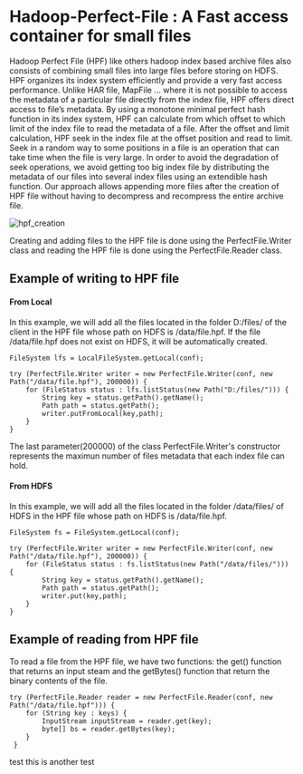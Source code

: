 # Hadoop-Perfect-File : A Fast access container for small files

Hadoop Perfect File (HPF) like others hadoop index based archive files also consists
of combining small files into large files before storing
on HDFS. HPF organizes its index system efficiently and
provide a very fast access performance. Unlike HAR file, MapFile ... 
where it is not possible to access the metadata
of a particular file directly from the index file, HPF
offers direct access to file’s metadata. By using a monotone minimal perfect hash function in its index
system, HPF can calculate from which offset to which
limit of the index file to read the metadata of a file.
After the offset and limit calculation, HPF seek in the
index file at the offset position and read to limit. Seek in
a random way to some positions in a file is an operation
that can take time when the file is very large. In order
to avoid the degradation of seek operations, we avoid
getting too big index file by distributing the metadata
of our files into several index files using an extendible
hash function. Our approach allows appending more
files after the creation of HPF file without having to
decompress and recompress the entire archive file.



![hpf_creation](https://user-images.githubusercontent.com/18069576/57337005-7676c000-715a-11e9-9eea-f5a3dde2dd8c.png)



Creating and adding files to the HPF file is done using the PerfectFile.Writer class and reading the HPF file is done using the PerfectFile.Reader class.

## Example of writing to HPF file

#### From Local
In this example, we will add all the files located in the folder D:/files/ of the client in the HPF file whose path on HDFS is /data/file.hpf. 
If the file /data/file.hpf does not exist on HDFS, it will be automatically created.


    FileSystem lfs = LocalFileSystem.getLocal(conf);
		
    try (PerfectFile.Writer writer = new PerfectFile.Writer(conf, new Path("/data/file.hpf"), 200000)) {
        for (FileStatus status : lfs.listStatus(new Path("D:/files/"))) {
            String key = status.getPath().getName();
            Path path = status.getPath();
            writer.putFromLocal(key,path);
        }
    }

The last parameter(200000) of the class PerfectFile.Writer's constructor represents the maximun number of files metadata that each index file can hold.

#### From HDFS
In this example, we will add all the files located in the folder /data/files/ of HDFS in the HPF file whose path on HDFS is /data/file.hpf. 

    FileSystem fs = FileSystem.getLocal(conf);
		
    try (PerfectFile.Writer writer = new PerfectFile.Writer(conf, new Path("/data/file.hpf"), 200000)) {
        for (FileStatus status : fs.listStatus(new Path("/data/files/"))) {
            String key = status.getPath().getName();
            Path path = status.getPath();
            writer.put(key,path);
        }
    }

## Example of reading from HPF file
To read a file from the HPF file, we have two functions: the get() function that returns an input steam and the getBytes() function that return the binary contents of the file.

    try (PerfectFile.Reader reader = new PerfectFile.Reader(conf, new Path("/data/file.hpf"))) {
        for (String key : keys) {
            InputStream inputStream = reader.get(key);
            byte[] bs = reader.getBytes(key);
        }
     }



test
this is another test
